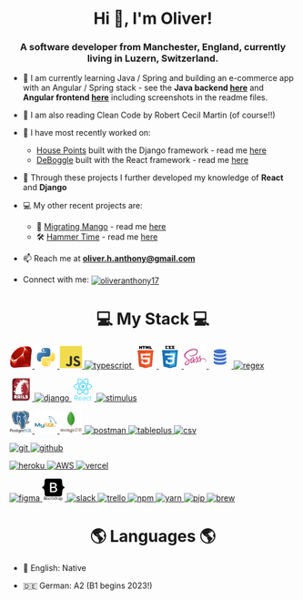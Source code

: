 <h1 align="center">Hi 👋, I'm Oliver!</h1>
<h3 align="center">A software developer from Manchester, England, currently living in Luzern, Switzerland.</h3> 

- 💸 I am currently learning Java / Spring and building an e-commerce app with an Angular / Spring stack - see the __Java backend [here](https://github.com/oliveranthony17/ecommerce-app-java-rest-api)__ and __Angular frontend [here](https://github.com/oliveranthony17/ecommerce-app-angular-frontend)__ including screenshots in the readme files.

- 📖 I am also reading Clean Code by Robert Cecil Martin (of course!!)

- 🎯 I have most recently worked on:
  - [House Points](https://fourforesthousepoints.herokuapp.com/) built with the Django framework - read me [here](https://github.com/oliveranthony17/housepoints)
  - [DeBoggle](https://deboggle-app.vercel.app/) built with the React framework - read me [here](https://github.com/oliveranthony17/deboggle)

- 🌱 Through these projects I further developed my knowledge of **React** and **Django**

- 💻 My other recent projects are: 
  - 🥭 [Migrating Mango](http://www.migratingmango.me/) - read me [here](https://github.com/oliveranthony17/migrating_mango)
  - 🛠 [Hammer Time](https://hammer-time.herokuapp.com/) - read me [here](https://github.com/oliveranthony17/hammer-time-clone)

- 📫 Reach me at **oliver.h.anthony@gmail.com**

- <p align="left">Connect with me: <a href="https://linkedin.com/in/oliveranthony17" target="blank"><img align="center" src="https://raw.githubusercontent.com/rahuldkjain/github-profile-readme-generator/master/src/images/icons/Social/linked-in-alt.svg" alt="oliveranthony17" height="30" width="40" /></a></p>


<h1 align="center">💻 My Stack 💻</h1>

<p align="left"> 
  
  <a href="https://www.ruby-lang.org/en/" target="_blank" rel="noreferrer"> <img src="https://raw.githubusercontent.com/devicons/devicon/master/icons/ruby/ruby-original.svg" alt="ruby" width="40" height="40"/> 
  </a> 
  <a href="https://www.python.org" target="_blank" rel="noreferrer"> <img src="https://raw.githubusercontent.com/devicons/devicon/master/icons/python/python-original.svg" alt="python" width="40" height="40"/> 
  </a> 
  <a href="https://developer.mozilla.org/en-US/docs/Web/JavaScript" target="_blank" rel="noreferrer"> <img src="https://raw.githubusercontent.com/devicons/devicon/master/icons/javascript/javascript-original.svg" alt="javascript" width="40" height="40"/> 
  </a> 
  <a href="https://www.typescriptlang.org/" target="_blank" rel="noreferrer"> <img src="https://upload.wikimedia.org/wikipedia/commons/4/4c/Typescript_logo_2020.svg" alt="typescript" width="40" height="40"/> 
  </a> 
  <a href="https://www.w3.org/html/" target="_blank" rel="noreferrer"> <img src="https://raw.githubusercontent.com/devicons/devicon/master/icons/html5/html5-original-wordmark.svg" alt="html5" width="40" height="40"/> 
  </a>
  <a href="https://www.w3schools.com/css/" target="_blank" rel="noreferrer"> <img src="https://raw.githubusercontent.com/devicons/devicon/master/icons/css3/css3-original-wordmark.svg" alt="css3" width="40" height="40"/> 
  </a> 
  <a href="https://sass-lang.com" target="_blank" rel="noreferrer"> <img src="https://raw.githubusercontent.com/devicons/devicon/master/icons/sass/sass-original.svg" alt="sass" width="40" height="40"/> 
  </a> 
  <a href="https://www.techtarget.com/searchdatamanagement/definition/SQL#:~:text=Structured%20Query%20Language%20(SQL)%20is,on%20the%20data%20in%20them." target="_blank" rel="noreferrer"> <img src="https://raw.githubusercontent.com/github/explore/80688e429a7d4ef2fca1e82350fe8e3517d3494d/topics/sql/sql.png" alt="sql" width="40" height="40"/> 
  </a> 
  <a href="https://en.wikipedia.org/wiki/Regular_expression" target="_blank" rel="noreferrer"> <img src="https://d2h1bfu6zrdxog.cloudfront.net/wp-content/uploads/2022/04/coderpad-regex-the-complete-guide.jpg" alt="regex" width="40" height="40"/> 
  </a> 
  
  <a href="https://rubyonrails.org" target="_blank" rel="noreferrer"> <img src="https://raw.githubusercontent.com/devicons/devicon/master/icons/rails/rails-original-wordmark.svg" alt="rails" width="40" height="40"/> 
  </a> 
  <a href="https://www.djangoproject.com/" target="_blank" rel="noreferrer"> <img src="https://cdn.worldvectorlogo.com/logos/django.svg" alt="django" width="40" height="40"/> 
  </a> 
  <a href="https://reactjs.org/" target="_blank" rel="noreferrer"> <img src="https://raw.githubusercontent.com/devicons/devicon/master/icons/react/react-original-wordmark.svg" alt="react" width="40" height="40"/> 
  </a> 
  <a href="https://stimulus.hotwired.dev/" target="_blank" rel="noreferrer"> <img src="https://bestofjs.org/logos/stimulus.dark.svg" alt="stimulus" width="40" height="40"/> 
  </a> 
  
  
  <a href="https://www.postgresql.org" target="_blank" rel="noreferrer"> <img src="https://raw.githubusercontent.com/devicons/devicon/master/icons/postgresql/postgresql-original-wordmark.svg" alt="postgresql" width="40" height="40"/> 
  </a> 
  <a href="https://www.mysql.com/" target="_blank" rel="noreferrer"> <img src="https://raw.githubusercontent.com/devicons/devicon/master/icons/mysql/mysql-original-wordmark.svg" alt="mysql" width="40" height="40"/> 
  </a> 
  <a href="https://www.mongodb.com/" target="_blank" rel="noreferrer"> <img src="https://raw.githubusercontent.com/devicons/devicon/master/icons/mongodb/mongodb-original-wordmark.svg" alt="mongodb" width="40" height="40"/> 
  </a> 
  <a href="https://postman.com" target="_blank" rel="noreferrer"> <img src="https://www.vectorlogo.zone/logos/getpostman/getpostman-icon.svg" alt="postman" width="40" height="40"/> 
  </a> 
  <a href="https://tableplus.com/" target="_blank" rel="noreferrer"> <img src="https://tableplus.com/resources/favicons/apple-icon-120x120.png" alt="tableplus" width="40" height="40"/> 
  </a> 
  <a href="https://en.wikipedia.org/wiki/Comma-separated_values" target="_blank" rel="noreferrer"> <img src="https://cdn-icons-png.flaticon.com/512/4911/4911248.png" alt="csv" width="40" height="40"/> 
  </a> 
  
  
  <a href="https://git-scm.com/" target="_blank" rel="noreferrer"> <img src="https://www.vectorlogo.zone/logos/git-scm/git-scm-icon.svg" alt="git" width="40" height="40"/> 
  </a> 
  <a href="www.github.com" target="_blank" rel="noreferrer"> <img src="https://play-lh.googleusercontent.com/PCpXdqvUWfCW1mXhH1Y_98yBpgsWxuTSTofy3NGMo9yBTATDyzVkqU580bfSln50bFU" alt="github" width="40" height="40"/> 
  </a> 
  
  <a href="https://heroku.com" target="_blank" rel="noreferrer"> <img src="https://www.vectorlogo.zone/logos/heroku/heroku-icon.svg" alt="heroku" width="40" height="40"/> 
  </a> 
  <a href="https://aws.amazon.com/" target="_blank" rel="noreferrer"> <img src="https://pbs.twimg.com/profile_images/1599829788369113089/FrdYoQ1o_400x400.jpg" alt="AWS" width="40" height="40"/> 
  </a> 
  <a href="https://vercel.com/docs" target="_blank" rel="noreferrer"> <img src="https://avatars.githubusercontent.com/u/14985020?s=200&v=4" alt="vercel" width="40" height="40"/> 
  </a> 
  
  <a href="https://www.figma.com/" target="_blank" rel="noreferrer"> <img src="https://www.vectorlogo.zone/logos/figma/figma-icon.svg" alt="figma" width="40" height="40"/> 
  </a> 
  <a href="https://getbootstrap.com" target="_blank" rel="noreferrer"> 
    <img src="https://raw.githubusercontent.com/devicons/devicon/master/icons/bootstrap/bootstrap-plain-wordmark.svg" alt="bootstrap" width="40" height="40"/> 
  </a> 
  <a href="https://slack.com/" target="_blank" rel="noreferrer"> 
    <img src="https://yt3.googleusercontent.com/ytc/AL5GRJUyNSclWVdzjF267_EFUDHth4IXcUlcQCjEfNTvSw=s900-c-k-c0x00ffffff-no-rj" alt="slack" width="40" height="40"/> 
  </a> 
  <a href="https://trello.com/" target="_blank" rel="noreferrer"> 
    <img src="https://avatars.slack-edge.com/2021-07-19/2282472048054_9a51d280179d828b3ad7_512.png" alt="trello" width="40" height="40"/> 
  </a> 
  <a href="https://www.npmjs.com/" target="_blank" rel="noreferrer"> 
    <img src="https://upload.wikimedia.org/wikipedia/commons/thumb/d/db/Npm-logo.svg/240px-Npm-logo.svg.png" alt="npm" width="40" height="40"/> 
  </a> 
  <a href="https://yarnpkg.com/" target="_blank" rel="noreferrer"> 
    <img src="https://p1.hiclipart.com/preview/1012/797/240/javascript-logo-npm-package-manager-nodejs-installation-yarn-github-bower-png-clipart.jpg" alt="yarn" width="40" height="40"/> 
  </a> 
  <a href="https://pypi.org/project/pip/" target="_blank" rel="noreferrer"> 
    <img src="https://pypi.org/static/images/logo-small.2a411bc6.svg" alt="pip" width="40" height="40"/> 
  </a> 
  <a href="https://brew.sh/" target="_blank" rel="noreferrer"> 
    <img src="https://brew.sh/assets/img/homebrew-256x256.png" alt="brew" width="40" height="40"/> 
  </a> 
  
</p>

<h1 align="center">🌎 Languages 🌎</h1>

- 🏴󠁧󠁢󠁥󠁮󠁧󠁿 English: Native

- 🇩🇪 German: A2 (B1 begins 2023!)

